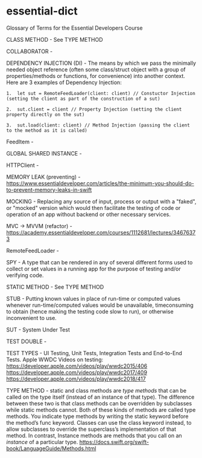 # essential-dict
Glossary of Terms for the Essential Developers Course


CLASS METHOD - See TYPE METHOD


COLLABORATOR - 


DEPENDENCY INJECTION (DI) - The means by which we pass the minimally needed object reference (often some class/struct object with a group of properties/methods or functions, for convenience) into another context.  Here are 3 examples of Dependency Injection:

    1.  let sut = RemoteFeedLoader(client: client) // Constuctor Injection (setting the client as part of the construction of a sut)

    2.  sut.client = client // Property Injection (setting the client property directly on the sut)

    3.  sut.load(client: client) // Method Injection (passing the client to the method as it is called)
    

FeedItem - 


GLOBAL SHARED INSTANCE - 


HTTPClient - 


MEMORY LEAK (preventing) - https://www.essentialdeveloper.com/articles/the-minimum-you-should-do-to-prevent-memory-leaks-in-swift


MOCKING - Replacing any source of input, process or output with a "faked", or "mocked" version which would then facilitate the testing of code or operation of an app without backend or other necessary services.


MVC -> MVVM (refactor) - https://academy.essentialdeveloper.com/courses/1112681/lectures/34676373


RemoteFeedLoader - 


SPY - A type that can be rendered in any of several different forms used to collect or set values in a running app for the purpose of testing and/or verifying code.


STATIC METHOD - See TYPE METHOD


STUB - Putting known values in place of run-time or computed values whenever run-time/computed values would be unavailable, timeconsuming to obtain (hence making the testing code slow to run), or otherwise inconvenient to use.


SUT - System Under Test


TEST DOUBLE - 


TEST TYPES - UI Testing, Unit Tests, Integration Tests and End-to-End Tests. Apple WWDC Videos on testing:
https://developer.apple.com/videos/play/wwdc2015/406
https://developer.apple.com/videos/play/wwdc2017/409
https://developer.apple.com/videos/play/wwdc2018/417


TYPE METHOD - static and class methods are *type methods* that can be called on the type itself (instead of an instance of that type). The difference between these two is that class methods can be overridden by subclasses while static methods cannot. Both of these kinds of methods are called type methods. You indicate type methods by writing the static keyword before the method’s func keyword. Classes can use the class keyword instead, to allow subclasses to override the superclass’s implementation of that method. In contrast, Instance methods are methods that you call on an *instance* of a particular type. https://docs.swift.org/swift-book/LanguageGuide/Methods.html

